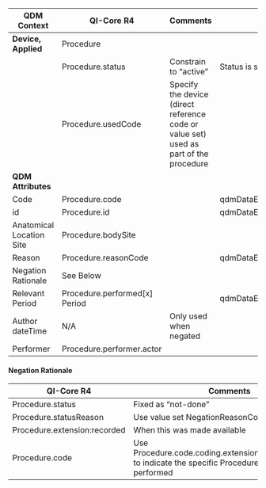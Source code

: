 <table class="grid">
  <thead>
    <tr>
      <th><strong>QDM Context</strong></th>
      <th><strong>QI-Core R4</strong></th>
      <th><strong>Comments</strong></th>
      <th><strong>Conversion</strong></th>
    </tr>
  </thead>
  <tbody>
    <tr>
      <td><strong>Device, Applied</strong></td>
      <td>Procedure</td>
      <td>&nbsp;</td>
      <td>&nbsp;</td>
    </tr>
    <tr>
      <td>&nbsp;</td>
      <td>Procedure.status</td>
      <td>Constrain to “active”</td>
      <td>Status is set to UNKNOWN</td>
    </tr>
    <tr>
      <td>&nbsp;</td>
      <td>Procedure.usedCode</td>
      <td>Specify the device (direct reference code or value set) used as part of the procedure</td>
      <td>&nbsp;</td>
    </tr>
    <tr>
      <td><strong>QDM Attributes</strong></td>
      <td>&nbsp;</td>
      <td>&nbsp;</td>
      <td>&nbsp;</td>
    </tr>
    <tr>
      <td>Code</td>
      <td>Procedure.code</td>
      <td>&nbsp;</td>
      <td>qdmDataElement.getDataElementCodes()</td>
    </tr>
    <tr>
      <td>id</td>
      <td>Procedure.id</td>
      <td>&nbsp;</td>
      <td>qdmDataElement.get_id()</td>
    </tr>
    <tr>
      <td>Anatomical Location Site</td>
      <td>Procedure.bodySite</td>
      <td>&nbsp;</td>
      <td>&nbsp;</td>
    </tr>
    <tr>
      <td>Reason</td>
      <td>Procedure.reasonCode</td>
      <td>&nbsp;</td>
      <td>qdmDataElement.getReason()</td>
    </tr>
    <tr>
      <td>Negation Rationale</td>
      <td>See Below</td>
      <td>&nbsp;</td>
      <td>&nbsp;</td>
    </tr>
    <tr>
      <td>Relevant Period</td>
      <td>Procedure.performed[x] Period</td>
      <td>&nbsp;</td>
      <td>qdmDataElement.getRelevantPeriod()</td>
    </tr>
    <tr>
      <td>Author dateTime</td>
      <td>N/A</td>
      <td>Only used when negated</td>
      <td>&nbsp;</td>
    </tr>
    <tr>
      <td>Performer</td>
      <td>Procedure.performer.actor</td>
      <td>&nbsp;</td>
      <td>&nbsp;</td>
    </tr>
  </tbody>
</table>
<table class="grid">
    <H4><strong>Negation Rationale</strong></H4>
    <thead>
        <tr>
            <th><strong>QI-Core R4</strong></th>
            <th><strong>Comments</strong></th>
            <th><strong>Conversion</strong></th>
        </tr>
    </thead>
    <tbody>
        <tr>
            <td>Procedure.status</td>
            <td>Fixed as “not-done”</td>
            <td>Procedure.ProcedureStatus.NOTDONE</td>
        </tr>
        <tr>
            <td>Procedure.statusReason</td>
            <td>Use value set NegationReasonCodes</td>
            <td>&nbsp;</td>          
        </tr>
        <tr>
            <td>Procedure.extension:recorded</td>
            <td>When this was made available</td>
            <td>&nbsp;</td>
        </tr>
        <tr>
            <td>Procedure.code</td>
            <td>Use Procedure.code.coding.extension:notDoneValueSet to indicate the specific Procedure that was not performed</td>
            <td>Created new Extension with QICORE_RECORDED url and 
            qdmDataElement.getAuthorDatetime()</td>
        </tr> 
    </tbody>
</table>  